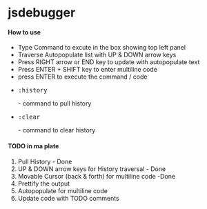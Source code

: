 jsdebugger
==========
<h4>How to use</h4>
<ul>
<li>Type Command to excute in the box showing top left panel</li>
<li>Traverse Autopopulate list with UP & DOWN arrow keys</li>
<li>Press RIGHT arrow or END key to update with autopopulate text</li>
<li>Press ENTER + SHIFT key to enter multiline code</li>
<li>press ENTER to execute the command / code </li>
<li><pre>:history</pre> - command to pull history</li>
<li><pre>:clear</pre> - command to clear history</li>
</ul>
<h4>TODO in ma plate</h4>
<ol>
<li>Pull History -  Done</li>
<li>UP & DOWN arrow keys for History traversal - Done</li>
<li>Movable Cursor (back & forth) for multiline code -Done</li>
<li>Prettify the output</li>
<li>Autopopulate for multiline code</li>
<li>Update code with TODO comments</li>
</ol>
